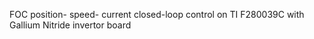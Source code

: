 FOC position- speed- current closed-loop control on TI F280039C with Gallium Nitride invertor board 
